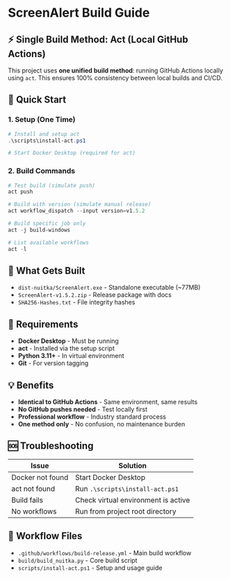# ScreenAlert Build Guide

## ⚡ Single Build Method: Act (Local GitHub Actions)

This project uses **one unified build method**: running GitHub Actions locally using `act`. This ensures 100% consistency between local builds and CI/CD.

## 🚀 Quick Start

### 1. Setup (One Time)
```powershell
# Install and setup act
.\scripts\install-act.ps1

# Start Docker Desktop (required for act)
```

### 2. Build Commands

```powershell
# Test build (simulate push)
act push

# Build with version (simulate manual release)  
act workflow_dispatch --input version=v1.5.2

# Build specific job only
act -j build-windows

# List available workflows
act -l
```

## 📁 What Gets Built

- `dist-nuitka/ScreenAlert.exe` - Standalone executable (~77MB)  
- `ScreenAlert-v1.5.2.zip` - Release package with docs
- `SHA256-Hashes.txt` - File integrity hashes

## 🔧 Requirements

- **Docker Desktop** - Must be running
- **act** - Installed via the setup script
- **Python 3.11+** - In virtual environment
- **Git** - For version tagging

## 💡 Benefits

- **Identical to GitHub Actions** - Same environment, same results
- **No GitHub pushes needed** - Test locally first  
- **Professional workflow** - Industry standard process
- **One method only** - No confusion, no maintenance burden

## 🆘 Troubleshooting

| Issue | Solution |
|-------|----------|
| Docker not found | Start Docker Desktop |
| act not found | Run `.\scripts\install-act.ps1` |
| Build fails | Check virtual environment is active |
| No workflows | Run from project root directory |

## 🎯 Workflow Files

- `.github/workflows/build-release.yml` - Main build workflow
- `build/build_nuitka.py` - Core build script  
- `scripts/install-act.ps1` - Setup and usage guide
